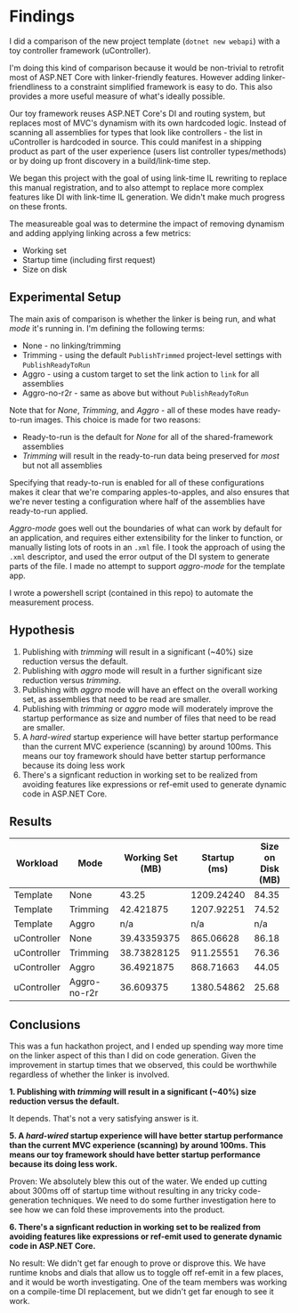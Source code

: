 # Findings

I did a comparison of the new project template (`dotnet new webapi`) with a toy controller framework (uController). 

I'm doing this kind of comparison because it would be non-trivial to retrofit most of ASP.NET Core with linker-friendly features. However adding linker-friendliness to a constraint simplified framework is easy to do. This also provides a more useful measure of what's ideally possible. 

Our toy framework reuses ASP.NET Core's DI and routing system, but replaces most of MVC's dynamism with its own hardcoded logic. Instead of scanning all assemblies for types that look like controllers - the list in uController is hardcoded in source. This could manifest in a shipping product as part of the user experience (users list controller types/methods) or by doing up front discovery in a build/link-time step.

We began this project with the goal of using link-time IL rewriting to replace this manual registration, and to also attempt to replace more complex features like DI with link-time IL generation. We didn't make much progress on these fronts.

The measureable goal was to determine the impact of removing dynamism and adding applying linking across a few metrics:
- Working set
- Startup time (including first request)
- Size on disk

## Experimental Setup

The main axis of comparison is whether the linker is being run, and what *mode* it's running in. I'm defining the following terms:
- None - no linking/trimming
- Trimming - using the default `PublishTrimmed` project-level settings with `PublishReadyToRun`
- Aggro - using a custom target to set the link action to `link` for all assemblies
- Aggro-no-r2r - same as above but without `PublishReadyToRun`

Note that for *None*, *Trimming*, and *Aggro* - all of these modes have ready-to-run images. This choice is made for two reasons:
- Ready-to-run is the default for *None* for all of the shared-framework assemblies
- *Trimming* will result in the ready-to-run data being preserved for *most* but not all assemblies

Specifying that ready-to-run is enabled for all of these configurations makes it clear that we're comparing apples-to-apples, and also ensures that we're never testing a configuration where half of the assemblies have ready-to-run applied.

*Aggro-mode* goes well out the boundaries of what can work by default for an application, and requires either extensibility for the linker to function, or manually listing lots of roots in an `.xml` file. I took the approach of using the `.xml` descriptor, and used the error output of the DI system to generate parts of the file. I made no attempt to support *aggro-mode* for the template app.

I wrote a powershell script (contained in this repo) to automate the measurement process.

## Hypothesis

1. Publishing with *trimming* will result in a significant (~40%) size reduction versus the default.
2. Publishing with *aggro* mode will result in a further significant size reduction versus *trimming*.
3. Publishing with *aggro* mode will have an effect on the overall working set, as assemblies that need to be read are smaller.
4. Publishing with *trimming* or *aggro* mode will moderately improve the startup performance as size and number of files that need to be read are smaller.
5. A *hard-wired* startup experience will have better startup performance than the current MVC experience (scanning) by around 100ms. This means our toy framework should have better startup performance because its doing less work
6. There's a signficant reduction in working set to be realized from avoiding features like expressions or ref-emit used to generate dynamic code in ASP.NET Core.

## Results

| Workload    | Mode         | Working Set (MB) | Startup (ms) | Size on Disk (MB) |
|-------------|--------------|------------------|--------------|-------------------|
| Template    | None         | 43.25            | 1209.24240   | 84.35             |
| Template    | Trimming     | 42.421875        | 1207.92251   | 74.52             |
| Template    | Aggro        | n/a              | n/a          | n/a               |
| uController | None         | 39.43359375      | 865.06628    | 86.18             |
| uController | Trimming     | 38.73828125      | 911.25551    | 76.36             |
| uController | Aggro        | 36.4921875       | 868.71663    | 44.05             |
| uController | Aggro-no-r2r | 36.609375        | 1380.54862   | 25.68             |

## Conclusions

This was a fun hackathon project, and I ended up spending way more time on the linker aspect of this than I did on code generation. Given the improvement in startup times that we observed, this could be worthwhile regardless of whether the linker is involved.

**1. Publishing with *trimming* will result in a significant (~40%) size reduction versus the default.**

It depends. That's not a very satisfying answer is it. 

**5. A *hard-wired* startup experience will have better startup performance than the current MVC experience (scanning) by around 100ms. This means our toy framework should have better startup performance because its doing less work.**

Proven: We absolutely blew this out of the water. We ended up cutting about 300ms off of startup time without resulting in any tricky code-generation techniques. We need to do some further investigation here to see how we can fold these improvements into the product.

**6. There's a signficant reduction in working set to be realized from avoiding features like expressions or ref-emit used to generate dynamic code in ASP.NET Core.**

No result: We didn't get far enough to prove or disprove this. We have runtime knobs and dials that allow us to toggle off ref-emit in a few places, and it would be worth investigating. One of the team members was working on a compile-time DI replacement, but we didn't get far enough to see it work.

